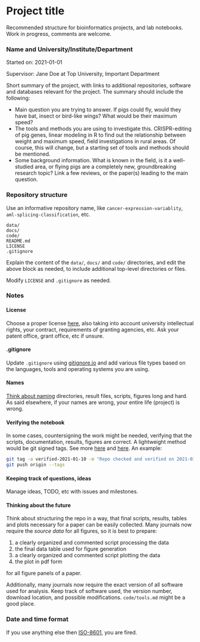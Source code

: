# Project title

Recommended structure for bioinformatics projects, and lab notebooks. Work in
progress, comments are welcome.

### Name and University/Institute/Department

Started on: 2021-01-01

Supervisor: Jane Doe at Top University, Important Department

Short summary of the project, with links to additional repositories, software
and databases relevant for the project. The summary should include the
following:

- Main question you are trying to answer. If pigs could fly, would they have
  bat, insect or bird-like wings? What would be their maximum speed?
- The tools and methods you are using to investigate this. CRISPR-editing of pig
  genes, linear modeling in R to find out the relationship between weight and
  maximum speed, field investigations in rural areas. Of course, this will
  change, but a starting set of tools and methods should be mentioned.
- Some background information. What is known in the field, is it a well-studied
  area, or flying pigs are a completely new, groundbreaking research topic? Link
  a few reviews, or the paper(s) leading to the main question.

### Repository structure

Use an informative repository name, like `cancer-expression-variablity`,
`aml-splicing-classification`, etc.

```
data/
docs/
code/
README.md
LICENSE
.gitignore
```

Explain the content of the `data/`, `docs/` and `code/` directories, and edit
the above block as needed, to include additional top-level directories or files.

Modify `LICENSE` and `.gitignore` as needed.

### Notes

#### License
Choose a proper license [here](https://choosealicense.com/), also taking into
account university intellectual rights, your contract, requirements of granting
agencies, etc. Ask your patent office, grant office, etc if unsure.

#### .gitignore
Update `.gitignore` using
[gitignore.io](https://www.toptal.com/developers/gitignore) and add various file
types based on the languages, tools and operating systems you are using.

#### Names
[Think about naming](https://speakerdeck.com/jennybc/how-to-name-files)
directories, result files, scripts, figures long and hard. As said elsewhere, if
your names are wrong, your entire life (project) is wrong.

#### Verifying the notebook
In some cases, countersigning the work might be needed, verifying that the
scripts, documentation, results, figures are correct. A lightweight method would
be git signed tags. See more
[here](https://git-scm.com/book/en/v2/Git-Basics-Tagging) and
[here](https://git-scm.com/book/en/v2/Git-Tools-Signing-Your-Work). An example:

```sh
git tag -a verified-2021-01-10 -m "Repo checked and verified on 2021-01-10" -s
git push origin --tags
```

#### Keeping track of questions, ideas
Manage ideas, TODO, etc with issues and milestones.

#### Thinking about the future
Think about structuring the repo in a way, that final scripts, results, tables
and plots necessary for a paper can be easily collected. Many journals now
require the _source data_ for all figures, so it is best to prepare:

1. a clearly organized and commented script processing the data
2. the final data table used for figure generation
3. a clearly organized and commented script plotting the data
4. the plot in pdf form

for all figure panels of a paper.

Additionally, many journals now require the exact version of all software used
for analysis. Keep track of software used, the version number, download
location, and possible modifications. `code/tools.md` might be a good place.

### Date and time format

If you use anything else then
[ISO-8601](https://en.wikipedia.org/wiki/ISO_8601), you are fired.
